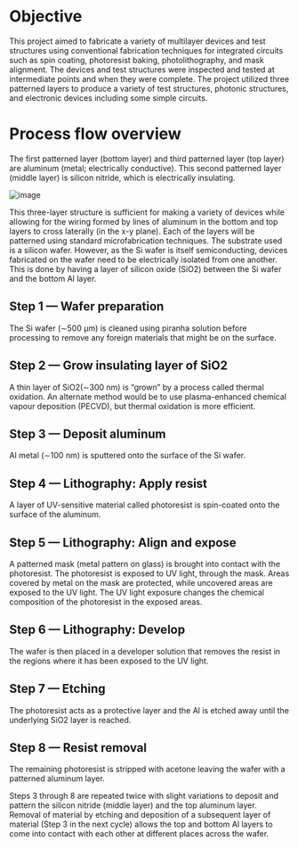 # Objective
This project aimed to fabricate a variety of multilayer devices and test structures using conventional fabrication techniques for integrated circuits such as spin coating, photoresist baking, photolithography, and mask alignment. The devices and test structures were inspected and tested at intermediate points and when they were complete. The project utilized three
patterned layers to produce a variety of test structures, photonic structures, and electronic devices including some simple circuits.
#  Process flow overview
The first patterned layer (bottom layer) and third patterned layer (top layer) are aluminum (metal; electrically conductive). This second patterned layer (middle layer) is silicon nitride, which is electrically insulating.

![image](https://github.com/NSaroya/Multilayer-Fabrication-Project-/assets/156468713/fa78102a-4ee1-43c7-b4af-21d4e781cfc4)

This three-layer structure is sufficient for making a variety of devices while allowing for the wiring formed by lines of aluminum in the bottom and top layers to cross laterally (in the x-y plane). Each of the layers will be patterned using standard microfabrication techniques. The substrate used is a silicon wafer. However, as the Si wafer is itself semiconducting, devices fabricated on the wafer need to be electrically isolated from one another. This is done by having a layer of silicon oxide (SiO2) between the Si wafer and the bottom Al layer.

## Step 1 — Wafer preparation
The Si wafer (∼500 µm) is cleaned using piranha solution before processing to remove any foreign materials that might be on the surface.
## Step 2 — Grow insulating layer of SiO2
A thin layer of SiO2(∼300 nm) is “grown” by a process called thermal oxidation. An alternate method would be to use plasma-enhanced chemical vapour deposition (PECVD), but thermal oxidation is more efficient.
## Step 3 — Deposit aluminum
Al metal (∼100 nm) is sputtered onto the surface of the Si wafer.
## Step 4 — Lithography: Apply resist
A layer of UV-sensitive material called photoresist is spin-coated onto the surface of the aluminum.
## Step 5 — Lithography: Align and expose
A patterned mask (metal pattern on glass) is brought into contact with the photoresist. The photoresist is exposed to UV light, through the mask. Areas covered by metal on the mask are protected, while uncovered areas are exposed to the UV light. The UV light exposure changes the chemical composition of the photoresist in the exposed areas.
## Step 6 — Lithography: Develop
The wafer is then placed in a developer solution that removes the resist in the regions where it has been exposed to the UV light.
## Step 7 — Etching
The photoresist acts as a protective layer and the Al is etched away until the underlying SiO2 layer is reached.
## Step 8 — Resist removal
The remaining photoresist is stripped with acetone leaving the wafer with a patterned aluminum layer.

Steps 3 through 8 are repeated twice with slight variations to deposit and pattern the silicon nitride (middle layer) and the top aluminum layer. Removal of material by etching and deposition of a subsequent layer of material (Step 3 in the next cycle) allows the top and bottom Al layers to come into contact with each other at different places across the wafer.
